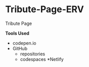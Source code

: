 # Tribute-Page-ERV
Tribute Page 

**Tools Used**
* codepen.io
* GitHub
    * repositories
    * codespaces
*Netlify